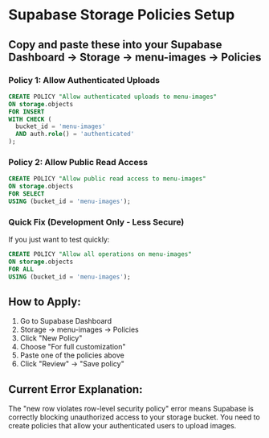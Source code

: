 # Supabase Storage Policies Setup

## Copy and paste these into your Supabase Dashboard → Storage → menu-images → Policies

### Policy 1: Allow Authenticated Uploads
```sql
CREATE POLICY "Allow authenticated uploads to menu-images" 
ON storage.objects
FOR INSERT
WITH CHECK (
  bucket_id = 'menu-images' 
  AND auth.role() = 'authenticated'
);
```

### Policy 2: Allow Public Read Access
```sql
CREATE POLICY "Allow public read access to menu-images" 
ON storage.objects
FOR SELECT
USING (bucket_id = 'menu-images');
```

### Quick Fix (Development Only - Less Secure)
If you just want to test quickly:
```sql
CREATE POLICY "Allow all operations on menu-images" 
ON storage.objects
FOR ALL
USING (bucket_id = 'menu-images');
```

## How to Apply:
1. Go to Supabase Dashboard
2. Storage → menu-images → Policies 
3. Click "New Policy"
4. Choose "For full customization"
5. Paste one of the policies above
6. Click "Review" → "Save policy"

## Current Error Explanation:
The "new row violates row-level security policy" error means Supabase is correctly blocking unauthorized access to your storage bucket. You need to create policies that allow your authenticated users to upload images.
